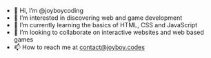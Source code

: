 - 👋 Hi, I’m @joyboycoding
- 👀 I’m interested in discovering web and game development
- 🌱 I’m currently learning the basics of HTML, CSS and JavaScript
- 💞️ I’m looking to collaborate on interactive websites and web based games
- 📫 How to reach me at contact@joyboy.codes

<!---
joyboycoding/joyboycoding is a ✨ special ✨ repository because its `README.md` (this file) appears on your GitHub profile.
You can click the Preview link to take a look at your changes.
--->

